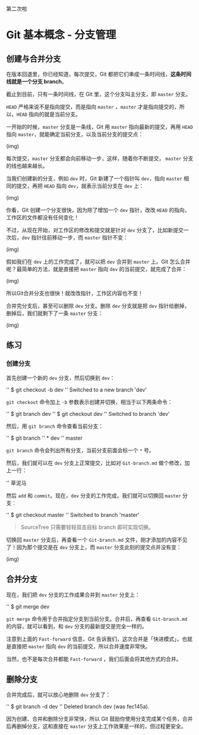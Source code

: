 第二次啦

# Git 基本概念 - 分支管理

## 创建与合并分支

在版本回退里，你已经知道，每次提交，Git 都把它们串成一条时间线，**这条时间线就是一个分支 branch**。

截止到目前，只有一条时间线，在 Git 里，这个分支叫主分支，即 `master` 分支。

`HEAD` 严格来说不是指向提交，而是指向 `master` ，`master` 才是指向提交的，所以，`HEAD` 指向的就是当前分支。

一开始的时候，`master` 分支是一条线，Git 用 `master` 指向最新的提交，再用 `HEAD` 指向 `master`，就能确定当前分支，以及当前分支的提交点：

(img)

每次提交，`master` 分支都会向前移动一步，这样，随着你不断提交， `master` 分支的线也越来越长。

当我们创建新的分支，例如 `dev` 时，Git 新建了一个指针叫 `dev`，指向 `master` 相同的提交，再把 `HEAD` 指向 `dev`，就表示当前分支在 `dev` 上：

(img)

你看，Git 创建一个分支很快，因为除了增加一个 `dev` 指针，改改 `HEAD` 的指向，工作区的文件都没有任何变化！

不过，从现在开始，对工作区的修改和提交就是针对 `dev` 分支了，比如新提交一次后，`dev` 指针往前移动一步，而 `master` 指针不变：

(img)

假如我们在 `dev` 上的工作完成了，就可以把 `dev` 合并到 `master` 上。Git 怎么合并呢？最简单的方法，就是直接把 `master` 指向 `dev` 的当前提交，就完成了合并：

(img)

所以Git合并分支也很快！就改改指针，工作区内容也不变！

合并完分支后，甚至可以删除 `dev` 分支。删除 `dev` 分支就是把 `dev` 指针给删掉，删掉后，我们就剩下了一条 `master` 分支：

(img)

## 练习

### 创建分支

首先创建一个新的 `dev` 分支，然后切换到 `dev`：

'' $ git checkout -b dev
'' Switched to a new branch 'dev'

`git checkout` 命令加上 `-b` 参数表示创建并切换，相当于以下两条命令：

'' $ git branch dev
'' $ git checkout dev
'' Switched to branch 'dev'

然后，用 `git branch` 命令查看当前分支：

'' $ git branch
'' * dev
''   master

`git branch` 命令会列出所有分支，当前分支前面会标一个 `*` 号。

然后，我们就可以在 `dev` 分支上正常提交，比如对 `Git-branch.md` 做个修改，加上一行：

'' 草泥马

然后 `add` 和 `commit`。现在，`dev` 分支的工作完成，我们就可以切换回 `master` 分支：

'' $ git checkout master
'' Switched to branch 'master'

> SourceTree 只需要轻轻双击目标 branch 即可实现切换。

切换回 `master` 分支后，再查看一个 `Git-branch.md` 文件，刚才添加的内容不见了！因为那个提交是在 `dev` 分支上，而 `master` 分支此刻的提交点并没有变：

(img)

## 合并分支

现在，我们把 `dev` 分支的工作成果合并到 `master` 分支上：

'' $ git merge dev

`git merge` 命令用于合并指定分支到当前分支。合并后，再查看 `Git-branch.md` 的内容，就可以看到，和 `dev` 分支的最新提交是完全一样的。

注意到上面的 `Fast-forward` 信息，Git 告诉我们，这次合并是「快进模式」，也就是直接把 `master` 指向 `dev` 的当前提交，所以合并速度非常快。

当然，也不是每次合并都能 `Fast-forward` ，我们后面会将其他方式的合并。


## 删除分支

合并完成后，就可以放心地删除 `dev` 分支了：

'' $ git branch -d dev
'' Deleted branch dev (was fec145a).

因为创建、合并和删除分支非常快，所以 Git 鼓励你使用分支完成某个任务，合并后再删掉分支，这和直接在 `master` 分支上工作效果是一样的，但过程更安全。









